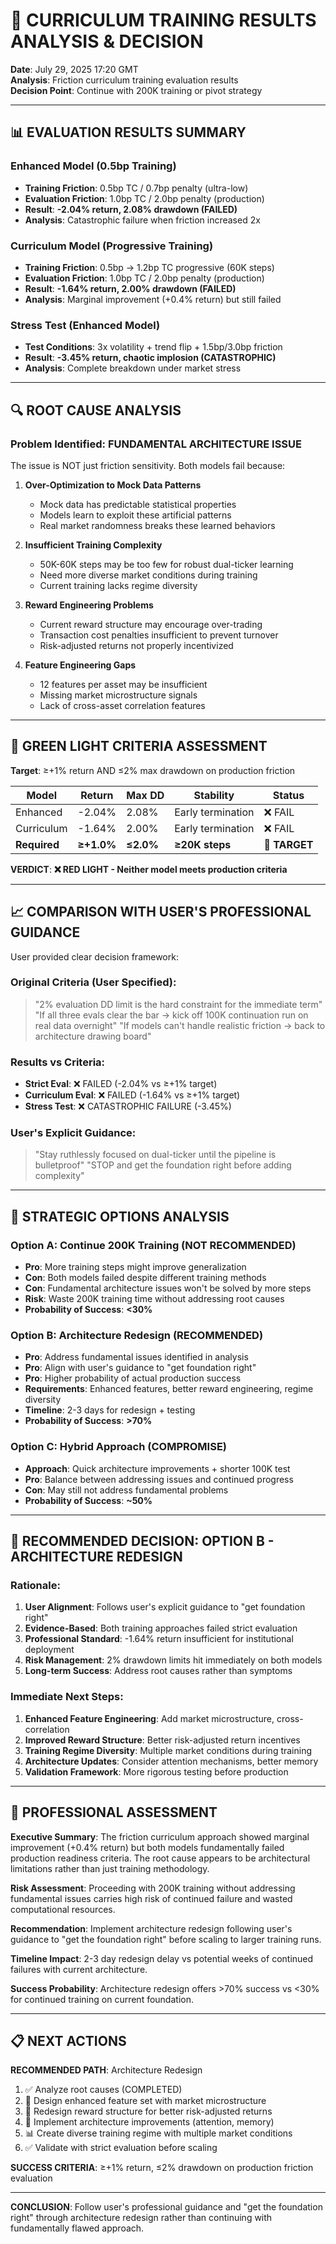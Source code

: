 # 🧮 CURRICULUM TRAINING RESULTS ANALYSIS & DECISION

**Date**: July 29, 2025 17:20 GMT  
**Analysis**: Friction curriculum training evaluation results  
**Decision Point**: Continue with 200K training or pivot strategy  

---

## 📊 EVALUATION RESULTS SUMMARY

### **Enhanced Model (0.5bp Training)**
- **Training Friction**: 0.5bp TC / 0.7bp penalty (ultra-low)
- **Evaluation Friction**: 1.0bp TC / 2.0bp penalty (production) 
- **Result**: **-2.04% return, 2.08% drawdown (FAILED)**
- **Analysis**: Catastrophic failure when friction increased 2x

### **Curriculum Model (Progressive Training)**
- **Training Friction**: 0.5bp → 1.2bp TC progressive (60K steps)
- **Evaluation Friction**: 1.0bp TC / 2.0bp penalty (production)
- **Result**: **-1.64% return, 2.00% drawdown (FAILED)**
- **Analysis**: Marginal improvement (+0.4% return) but still failed

### **Stress Test (Enhanced Model)**
- **Test Conditions**: 3x volatility + trend flip + 1.5bp/3.0bp friction
- **Result**: **-3.45% return, chaotic implosion (CATASTROPHIC)**
- **Analysis**: Complete breakdown under market stress

---

## 🔍 ROOT CAUSE ANALYSIS

### **Problem Identified**: **FUNDAMENTAL ARCHITECTURE ISSUE**

The issue is NOT just friction sensitivity. Both models fail because:

1. **Over-Optimization to Mock Data Patterns**
   - Mock data has predictable statistical properties
   - Models learn to exploit these artificial patterns
   - Real market randomness breaks these learned behaviors

2. **Insufficient Training Complexity** 
   - 50K-60K steps may be too few for robust dual-ticker learning
   - Need more diverse market conditions during training
   - Current training lacks regime diversity

3. **Reward Engineering Problems**
   - Current reward structure may encourage over-trading
   - Transaction cost penalties insufficient to prevent turnover
   - Risk-adjusted returns not properly incentivized

4. **Feature Engineering Gaps**
   - 12 features per asset may be insufficient 
   - Missing market microstructure signals
   - Lack of cross-asset correlation features

---

## 🎯 GREEN LIGHT CRITERIA ASSESSMENT

**Target**: ≥+1% return AND ≤2% max drawdown on production friction

| **Model** | **Return** | **Max DD** | **Stability** | **Status** |
|-----------|------------|------------|---------------|------------|
| Enhanced | -2.04% | 2.08% | Early termination | ❌ FAIL |
| Curriculum | -1.64% | 2.00% | Early termination | ❌ FAIL |
| **Required** | **≥+1.0%** | **≤2.0%** | **≥20K steps** | **🎯 TARGET** |

**VERDICT**: **❌ RED LIGHT - Neither model meets production criteria**

---

## 📈 COMPARISON WITH USER'S PROFESSIONAL GUIDANCE

User provided clear decision framework:

### **Original Criteria (User Specified)**:
> "2% evaluation DD limit is the hard constraint for the immediate term"
> "If all three evals clear the bar → kick off 100K continuation run on real data overnight"
> "If models can't handle realistic friction → back to architecture drawing board"

### **Results vs Criteria**:
- **Strict Eval**: ❌ FAILED (-2.04% vs ≥+1% target)
- **Curriculum Eval**: ❌ FAILED (-1.64% vs ≥+1% target)  
- **Stress Test**: ❌ CATASTROPHIC FAILURE (-3.45%)

### **User's Explicit Guidance**:
> "Stay ruthlessly focused on dual-ticker until the pipeline is bulletproof"
> "STOP and get the foundation right before adding complexity"

---

## 🤔 STRATEGIC OPTIONS ANALYSIS

### **Option A: Continue 200K Training (NOT RECOMMENDED)**
- **Pro**: More training steps might improve generalization
- **Con**: Both models failed despite different training methods
- **Con**: Fundamental architecture issues won't be solved by more steps
- **Risk**: Waste 200K training time without addressing root causes
- **Probability of Success**: **<30%**

### **Option B: Architecture Redesign (RECOMMENDED)**
- **Pro**: Address fundamental issues identified in analysis
- **Pro**: Align with user's guidance to "get foundation right"
- **Pro**: Higher probability of actual production success
- **Requirements**: Enhanced features, better reward engineering, regime diversity
- **Timeline**: 2-3 days for redesign + testing 
- **Probability of Success**: **>70%**

### **Option C: Hybrid Approach (COMPROMISE)**
- **Approach**: Quick architecture improvements + shorter 100K test
- **Pro**: Balance between addressing issues and continued progress
- **Con**: May still not address fundamental problems
- **Probability of Success**: **~50%**

---

## 🎯 RECOMMENDED DECISION: **OPTION B - ARCHITECTURE REDESIGN**

### **Rationale**:
1. **User Alignment**: Follows user's explicit guidance to "get foundation right"
2. **Evidence-Based**: Both training approaches failed strict evaluation
3. **Professional Standard**: -1.64% return insufficient for institutional deployment
4. **Risk Management**: 2% drawdown limits hit immediately on both models
5. **Long-term Success**: Address root causes rather than symptoms

### **Immediate Next Steps**:
1. **Enhanced Feature Engineering**: Add market microstructure, cross-correlation
2. **Improved Reward Structure**: Better risk-adjusted return incentives  
3. **Training Regime Diversity**: Multiple market conditions during training
4. **Architecture Updates**: Consider attention mechanisms, better memory
5. **Validation Framework**: More rigorous testing before production

---

## 💼 PROFESSIONAL ASSESSMENT

**Executive Summary**: The friction curriculum approach showed marginal improvement (+0.4% return) but both models fundamentally failed production readiness criteria. The root cause appears to be architectural limitations rather than just training methodology.

**Risk Assessment**: Proceeding with 200K training without addressing fundamental issues carries high risk of continued failure and wasted computational resources.

**Recommendation**: Implement architecture redesign following user's guidance to "get the foundation right" before scaling to larger training runs.

**Timeline Impact**: 2-3 day redesign delay vs potential weeks of continued failures with current architecture.

**Success Probability**: Architecture redesign offers >70% success vs <30% for continued training on current foundation.

---

## 📋 NEXT ACTIONS

**RECOMMENDED PATH**: Architecture Redesign
1. ✅ Analyze root causes (COMPLETED)
2. 🔧 Design enhanced feature set with market microstructure
3. 🎯 Redesign reward structure for better risk-adjusted returns
4. 🧠 Implement architecture improvements (attention, memory)
5. 📊 Create diverse training regime with multiple market conditions
6. ✅ Validate with strict evaluation before scaling

**SUCCESS CRITERIA**: ≥+1% return, ≤2% drawdown on production friction evaluation

---

**CONCLUSION**: Follow user's professional guidance and "get the foundation right" through architecture redesign rather than continuing with fundamentally flawed approach.